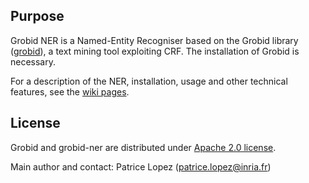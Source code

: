 ## Purpose

Grobid NER is a Named-Entity Recogniser based on the Grobid library ([grobid](https://raw.github.com/kermitt2/grobid)), a text mining tool exploiting CRF. The installation of Grobid is necessary.  

For a description of the NER, installation, usage and other technical features, see the [wiki pages](https://github.com/kermitt2/grobid-ner/wiki). 

## License

Grobid and grobid-ner are distributed under [Apache 2.0 license](http://www.apache.org/licenses/LICENSE-2.0). 

Main author and contact: Patrice Lopez (<patrice.lopez@inria.fr>)